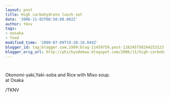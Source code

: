 ```yaml
---
layout: post
title: High carbohydrate lunch set
date: '2006-11-02T08:50:00.002Z'
author: tknv
tags:
- oosaka
- food
modified_time: '2009-07-09T19:28:10.044Z'
blogger_id: tag:blogger.com,1999:blog-11459759.post-116245758294253123
blogger_orig_url: http://phichyudebow.blogspot.com/2006/11/high-carbohydrate-lunch-set.html
---
```


<a onblur="try {parent.deselectBloggerImageGracefully();} catch(e) {}" href="http://photos1.blogger.com/blogger/1063/931/1600/tarotei.jpg"><img style="margin: 0px auto 10px; display: block; text-align: center; cursor: pointer;" src="http://photos1.blogger.com/blogger/1063/931/400/tarotei.jpg" alt="" border="0" /></a><br />Okonomi-yaki,Yaki-soba and Rice with Miso soup.<br />at Osaka<div class="blogger-post-footer">/TKNV</div>